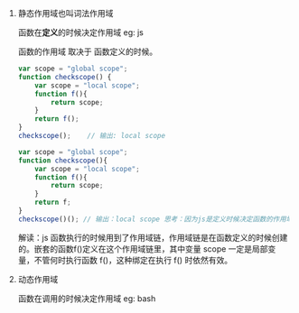 1. 静态作用域也叫词法作用域

   函数在**定义**的时候决定作用域 eg: js

   函数的作用域 取决于 函数定义的时候。

   ```js
   var scope = "global scope";
   function checkscope() {
       var scope = "local scope";
       function f(){
           return scope;
       }
       return f();
   }
   checkscope(); 	// 输出: local scope
   ```

   ```js
   var scope = "global scope";
   function checkscope(){
       var scope = "local scope";
       function f(){
           return scope;
       }
       return f;
   }
   checkscope()(); // 输出：local scope 思考：因为js是定义时候决定函数的作用域，如果顺序不变不影响结果
   ```

   解读：js 函数执行的时候用到了作用域链，作用域链是在函数定义的时候创建的。嵌套的函数f()定义在这个作用域链里，其中变量 scope 一定是局部变量，不管何时执行函数 f()，这种绑定在执行 f() 时依然有效。

   

2. 动态作用域

   函数在调用的时候决定作用域 eg: bash